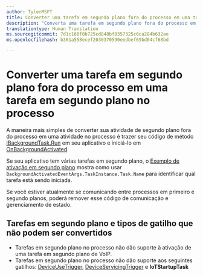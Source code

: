 ```yaml
---
author: TylerMSFT
title: Converter uma tarefa em segundo plano fora do processo em uma tarefa em segundo plano no processo
description: "Converta uma tarefa em segundo plano fora do processo em uma tarefa em segundo plano no processo que é executada em seu processo de aplicativo em primeiro plano."
translationtype: Human Translation
ms.sourcegitcommit: 7d1c160f8b725cd848bf8357325c6ca284b632ae
ms.openlocfilehash: b361a558ecef2030370590eedbef69bd04cf68bd

---
```


# Converter uma tarefa em segundo plano fora do processo em uma tarefa em segundo plano no processo

A maneira mais simples de converter sua atividade de segundo plano fora do processo em uma atividade no processo é trazer seu código de método [IBackgroundTask.Run](https://msdn.microsoft.com/en-us/library/windows/apps/windows.applicationmodel.background.ibackgroundtask.run.aspx?f=255&MSPPError=-2147217396) em seu aplicativo e iniciá-lo em [OnBackgroundActivated](https://msdn.microsoft.com/en-us/library/windows/apps/windows.ui.xaml.application.onbackgroundactivated.aspx).

Se seu aplicativo tem várias tarefas em segundo plano, o [Exemplo de ativação em segundo plano](https://github.com/Microsoft/Windows-universal-samples/tree/dev/Samples/BackgroundActivation) mostra como usar `BackgroundActivatedEventArgs.TaskInstance.Task.Name` para identificar qual tarefa está sendo iniciada.

Se você estiver atualmente se comunicando entre processos em primeiro e segundo planos, poderá remover esse código de comunicação e gerenciamento de estado.

## Tarefas em segundo plano e tipos de gatilho que não podem ser convertidos

* Tarefas em segundo plano no processo não dão suporte à ativação de uma tarefa em segundo plano de VoIP.
* Tarefas em segundo plano no processo não dão suporte aos seguintes gatilhos: [DeviceUseTrigger](https://msdn.microsoft.com/en-us/library/windows/apps/windows.applicationmodel.background.deviceusetrigger.aspx?f=255&MSPPError=-2147217396), [DeviceServicingTrigger](https://msdn.microsoft.com/en-us/library/windows/apps/windows.applicationmodel.background.deviceservicingtrigger.aspx) e **IoTStartupTask**



<!--HONumber=Nov16_HO1-->



